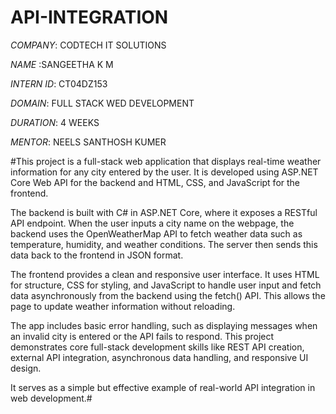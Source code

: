 # API-INTEGRATION

*COMPANY*: CODTECH IT SOLUTIONS

*NAME* :SANGEETHA K M

*INTERN ID*: CT04DZ153

*DOMAIN*: FULL STACK WED DEVELOPMENT

*DURATION*: 4 WEEKS

*MENTOR*: NEELS SANTHOSH KUMER

#This project is a full-stack web application that displays real-time weather information for any city entered by the user. It is developed using ASP.NET Core Web API for the backend and HTML, CSS, and JavaScript for the frontend.

The backend is built with C# in ASP.NET Core, where it exposes a RESTful API endpoint. When the user inputs a city name on the webpage, the backend uses the OpenWeatherMap API to fetch weather data such as temperature, humidity, and weather conditions. The server then sends this data back to the frontend in JSON format.

The frontend provides a clean and responsive user interface. It uses HTML for structure, CSS for styling, and JavaScript to handle user input and fetch data asynchronously from the backend using the fetch() API. This allows the page to update weather information without reloading.

The app includes basic error handling, such as displaying messages when an invalid city is entered or the API fails to respond. This project demonstrates core full-stack development skills like REST API creation, external API integration, asynchronous data handling, and responsive UI design.

It serves as a simple but effective example of real-world API integration in web development.#
